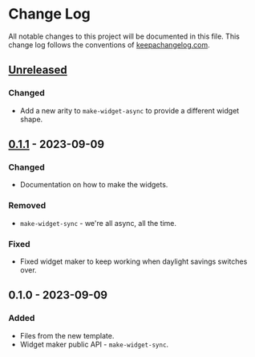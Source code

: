 # Change Log
All notable changes to this project will be documented in this file. This change log follows the conventions of [keepachangelog.com](http://keepachangelog.com/).

## [Unreleased]
### Changed
- Add a new arity to `make-widget-async` to provide a different widget shape.

## [0.1.1] - 2023-09-09
### Changed
- Documentation on how to make the widgets.

### Removed
- `make-widget-sync` - we're all async, all the time.

### Fixed
- Fixed widget maker to keep working when daylight savings switches over.

## 0.1.0 - 2023-09-09
### Added
- Files from the new template.
- Widget maker public API - `make-widget-sync`.

[Unreleased]: https://sourcehost.site/your-name/clj_performance_tester/compare/0.1.1...HEAD
[0.1.1]: https://sourcehost.site/your-name/clj_performance_tester/compare/0.1.0...0.1.1
